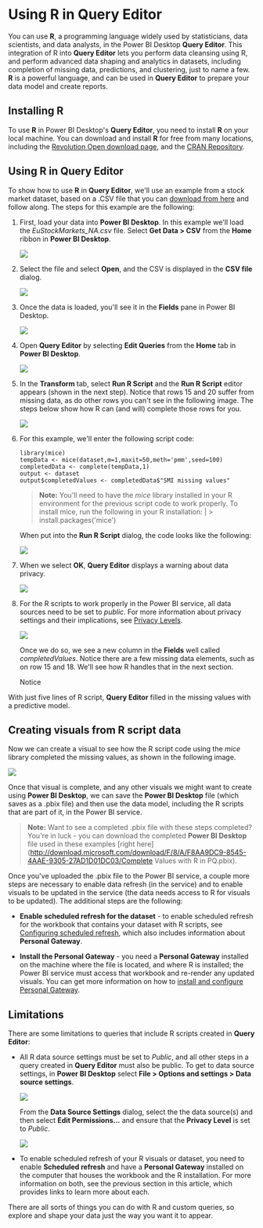 <properties
   pageTitle="Using R in Query Editor"
   description="Use R in Power BI Desktop Query Editor for advanced analytics"
   services="powerbi"
   documentationCenter=""
   authors="davidiseminger"
   manager="mblythe"
   backup=""
   editor=""
   tags=""
   qualityFocus="no"
   qualityDate=""/>

<tags
   ms.service="powerbi"
   ms.devlang="NA"
   ms.topic="article"
   ms.tgt_pltfrm="NA"
   ms.workload="powerbi"
   ms.date="07/20/2017"
   ms.author="davidi"/>

# Using R in Query Editor

You can use **R**, a programming language widely used by statisticians, data scientists, and data analysts, in the Power BI Desktop **Query Editor**. This integration of R into **Query Editor** lets you perform data cleansing using R, and perform advanced data shaping and analytics in datasets, including completion of missing data, predictions, and clustering, just to name a few. **R** is a powerful language, and can be used in **Query Editor** to prepare your data model and create reports.

## Installing R

To use **R** in Power BI Desktop's **Query Editor**, you need to install **R** on your local machine. You can download and install **R** for free from many locations, including the [Revolution Open download page](https://mran.revolutionanalytics.com/download/), and the [CRAN Repository](https://cran.r-project.org/bin/windows/base/).

## Using R in Query Editor

To show how to use **R** in **Query Editor**, we'll use an example from a stock market dataset, based on a .CSV file that you can [download from here](http://download.microsoft.com/download/F/8/A/F8AA9DC9-8545-4AAE-9305-27AD1D01DC03/EuStockMarkets_NA.csv) and follow along. The steps for this example are the following:

1.  First, load your data into **Power BI Desktop**. In this example we'll load the *EuStockMarkets_NA.csv* file. Select **Get Data > CSV** from the **Home** ribbon in **Power BI Desktop**.

    ![](media/powerbi-desktop-r-in-query-editor/r-in-query-editor_1.png)

2.  Select the file and select **Open**, and the CSV is displayed in the **CSV file** dialog.

    ![](media/powerbi-desktop-r-in-query-editor/r-in-query-editor_2.png)

3.  Once the data is loaded, you'll see it in the **Fields** pane in Power BI Desktop.

    ![](media/powerbi-desktop-r-in-query-editor/r-in-query-editor_3.png)

4.  Open **Query Editor** by selecting **Edit Queries** from the **Home** tab in **Power BI Desktop**.

    ![](media/powerbi-desktop-r-in-query-editor/r-in-query-editor_4.png)

5.  In the **Transform** tab, select **Run R Script** and the **Run R Script** editor appears (shown in the next step). Notice that rows 15 and 20 suffer from missing data, as do other rows you can't see in the following image. The steps below show how R can (and will) complete those rows for you.

    ![](media/powerbi-desktop-r-in-query-editor/r-in-query-editor_5d.png)

6.  For this example, we'll enter the following script code:

        library(mice)
        tempData <- mice(dataset,m=1,maxit=50,meth='pmm',seed=100)
        completedData <- complete(tempData,1)
        output <- dataset
        output$completedValues <- completedData$"SMI missing values"

    >**Note:** You'll need to have the *mice* library installed in your R environment for the previous script code to work properly. To install mice, run the following in your R installation:
        |      > install.packages('mice')

    When put into the **Run R Script** dialog, the code looks like the following:

    ![](media/powerbi-desktop-r-in-query-editor/r-in-query-editor_5b.png)

7.  When we select **OK**, **Query Editor** displays a warning about data privacy.

    ![](media/powerbi-desktop-r-in-query-editor/r-in-query-editor_6.png)

8.  For the R scripts to work properly in the Power BI service, all data sources need to be set to *public*. For more information about privacy settings and their implications, see [Privacy Levels](powerbi-desktop-privacy-levels.md).

    ![](media/powerbi-desktop-r-in-query-editor/r-in-query-editor_7.png)

    Once we do so, we see a new column in the **Fields** well called *completedValues*. Notice there are a few missing data elements, such as on row 15 and 18. We'll see how R handles that in the next section.

    Notice

With just five lines of R script, **Query Editor** filled in the missing values with a predictive model.

## Creating visuals from R script data

Now we can create a visual to see how the R script code using the *mice* library completed the missing values, as shown in the following image.

![](media/powerbi-desktop-r-in-query-editor/r-in-query-editor_8a.png)

Once that visual is complete, and any other visuals we might want to create using **Power BI Desktop**, we can save the **Power BI Desktop** file (which saves as a .pbix file) and then use the data model, including the R scripts that are part of it, in the Power BI service.

>**Note:** Want to see a completed .pbix file with these steps completed? You're in luck - you can download the completed **Power BI Desktop** file used in these examples [right here](http://download.microsoft.com/download/F/8/A/F8AA9DC9-8545-4AAE-9305-27AD1D01DC03/Complete Values with R in PQ.pbix).

Once you've uploaded the .pbix file to the Power BI service, a couple more steps are necessary to enable data refresh (in the service) and to enable visuals to be updated in the service (the data needs access to R for visuals to be updated). The additional steps are the following:

-   **Enable scheduled refresh for the dataset** - to enable scheduled refresh for the workbook that contains your dataset with R scripts, see [Configuring scheduled refresh](powerbi-refresh-scheduled-refresh.md), which also includes information about **Personal Gateway**.

-   **Install the Personal Gateway** - you need a **Personal Gateway** installed on the machine where the file is located, and where R is installed; the Power BI service must access that workbook and re-render any updated visuals. You can get more information on how to [install and configure Personal Gateway](powerbi-personal-gateway.md).



## Limitations

There are some limitations to queries that include R scripts created in **Query Editor**:

-   All R data source settings must be set to *Public*, and all other steps in a query created in **Query Editor** must also be public. To get to data source settings, in **Power BI Desktop** select **File > Options and settings > Data source settings**.

    ![](media/powerbi-desktop-r-in-query-editor/r-in-query-editor_9.png)

    From the **Data Source Settings** dialog, select the the data source(s) and then select **Edit Permissions...** and ensure that the **Privacy Level** is set to *Public*.

    ![](media/powerbi-desktop-r-in-query-editor/r-in-query-editor_10.png)    

-   To enable scheduled refresh of your R visuals or dataset, you need to enable **Scheduled refresh** and have a **Personal Gateway** installed on the computer that houses the workbook and the R installation. For more information on both, see the previous section in this article, which provides links to learn more about each.

There are all sorts of things you can do with R and custom queries, so explore and shape your data just the way you want it to appear.
